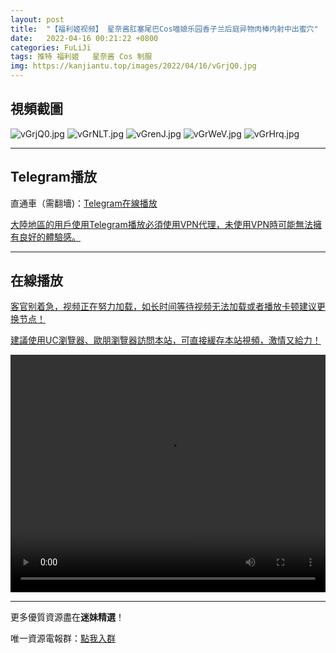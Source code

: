 ```yaml
---
layout: post
title:  "【福利姬视频】 星奈酱肛塞尾巴Cos喵娘乐园香子兰后庭异物肉棒内射中出蜜穴"
date:   2022-04-16 00:21:22 +0800
categories: FuLiJi
tags: 推特 福利姬   星奈酱 Cos 制服
img: https://kanjiantu.top/images/2022/04/16/vGrjQ0.jpg
---
```



## 視頻截圖

![vGrjQ0.jpg](https://kanjiantu.top/images/2022/04/16/vGrjQ0.jpg)
![vGrNLT.jpg](https://kanjiantu.top/images/2022/04/16/vGrNLT.jpg)
![vGrenJ.jpg](https://kanjiantu.top/images/2022/04/16/vGrenJ.jpg)
![vGrWeV.jpg](https://kanjiantu.top/images/2022/04/16/vGrWeV.jpg)
![vGrHrq.jpg](https://kanjiantu.top/images/2022/04/16/vGrHrq.jpg)

* * *
## Telegram播放

直通車（需翻墻)：[Telegram在線播放](https://t.me/mimeijingxuan/739)


<u>大陸地區的用戶使用Telegram播放必須使用VPN代理，未使用VPN時可能無法擁有良好的體驗感。</u> 
* * *
## 在線播放
<u>客官别着急，视频正在努力加载，如长时间等待视频无法加载或者播放卡顿建议更换节点！</u>

<u>建議使用UC瀏覽器、歐朋瀏覽器訪問本站，可直接緩存本站視頻，激情又給力！</u>
<center><video src="https://cdn.publer.io/uploads/videos/62519391db279740e76d8a06/0445f8b43995f80a34518e0bd93e6087.mp4" width="100%" height="380px" controls="controls"></video></center>

* * *
更多優質資源盡在**迷妹精選**！

唯一資源電報群：[點我入群](https://t.me/mimeijingxuan)


